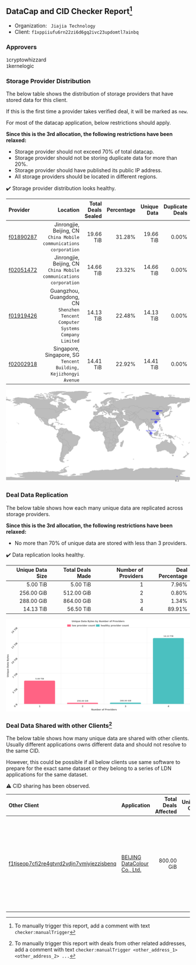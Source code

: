 ## DataCap and CID Checker Report[^1]
 - Organization: ` Jiajia Technology`
 - Client: `f1xppiiufu6rn22zi6d6gq2ivc23updomtl7ainbq`
### Approvers
`1`cryptowhizzard<br/>`1`kernelogic

### Storage Provider Distribution
The below table shows the distribution of storage providers that have stored data for this client.

If this is the first time a provider takes verified deal, it will be marked as `new`.

For most of the datacap application, below restrictions should apply.

**Since this is the 3rd allocation, the following restrictions have been relaxed:**
 - Storage provider should not exceed 70% of total datacap.
 - Storage provider should not be storing duplicate data for more than 20%.
 - Storage provider should have published its public IP address.
 - All storage providers should be located in different regions.

✔️ Storage provider distribution looks healthy.

| Provider                                              |                                                                         Location | Total Deals Sealed | Percentage | Unique Data | Duplicate Deals |
| :---------------------------------------------------- | -------------------------------------------------------------------------------: | -----------------: | ---------: | ----------: | --------------: |
| [f01890287](https://filfox.info/en/address/f01890287) |            Jinrongjie, Beijing, CN<br/>`China Mobile communications corporation` |          19.66 TiB |     31.28% |   19.66 TiB |           0.00% |
| [f02051472](https://filfox.info/en/address/f02051472) |            Jinrongjie, Beijing, CN<br/>`China Mobile communications corporation` |          14.66 TiB |     23.32% |   14.66 TiB |           0.00% |
| [f01919426](https://filfox.info/en/address/f01919426) | Guangzhou, Guangdong, CN<br/>`Shenzhen Tencent Computer Systems Company Limited` |          14.13 TiB |     22.48% |   14.13 TiB |           0.00% |
| [f02002918](https://filfox.info/en/address/f02002918) |              Singapore, Singapore, SG<br/>`Tencent Building, Kejizhongyi Avenue` |          14.41 TiB |     22.92% |   14.41 TiB |           0.00% |

<img src="https://raw.githubusercontent.com/data-preservation-programs/filplus-checker-assets/main/filecoin-project/filecoin-plus-large-datasets/issues/1148/1688044203912.png"/>

### Deal Data Replication
The below table shows how each many unique data are replicated across storage providers.


**Since this is the 3rd allocation, the following restrictions have been relaxed:**
- No more than 70% of unique data are stored with less than 3 providers.

✔️ Data replication looks healthy.

| Unique Data Size | Total Deals Made | Number of Providers | Deal Percentage |
| ---------------: | ---------------: | ------------------: | --------------: |
|         5.00 TiB |         5.00 TiB |                   1 |           7.96% |
|       256.00 GiB |       512.00 GiB |                   2 |           0.80% |
|       288.00 GiB |       864.00 GiB |                   3 |           1.34% |
|        14.13 TiB |        56.50 TiB |                   4 |          89.91% |

<img src="https://raw.githubusercontent.com/data-preservation-programs/filplus-checker-assets/main/filecoin-project/filecoin-plus-large-datasets/issues/1148/1688044204803.png"/>

### Deal Data Shared with other Clients[^3]
The below table shows how many unique data are shared with other clients.
Usually different applications owns different data and should not resolve to the same CID.

However, this could be possible if all below clients use same software to prepare for the exact same dataset or they belong to a series of LDN applications for the same dataset.

⚠️ CID sharing has been observed.

| Other Client                                                                                                          | Application                                                                                                    | Total Deals Affected | Unique CIDs | Approvers                                                                                                                                                                                                                                                                                    |
| :-------------------------------------------------------------------------------------------------------------------- | :------------------------------------------------------------------------------------------------------------- | -------------------: | ----------: | :------------------------------------------------------------------------------------------------------------------------------------------------------------------------------------------------------------------------------------------------------------------------------------------- |
| [f1tjseop7cfi2re4gtvrd2vdjn7vmiyiezzisbenq](https://filfox.info/en/address/f1tjseop7cfi2re4gtvrd2vdjn7vmiyiezzisbenq) | [BEIJING DataColour Co\., Ltd\.](https://github.com/filecoin-project/filecoin-plus-large-datasets/issues/1358) |           800.00 GiB |          17 | `1`bq1024<br/>`1`igoovo<br/>`1`kernelogic<br/>`1`laurarenpanda<br/>`1`luobin544<br/>`1`METAVERSEDATAMINING<br/>`1`NDLABS-OFFICE<br/>`1`NewHuoPool<br/>`2`newwebgroup<br/>`1`NiwanDao<br/>`1`stcouldlisa<br/>`1`SuperChaiChai<br/>`1`sxxfuture-official<br/>`1`Tom-OriginStorage<br/>`1`zcfil |

[^1]: To manually trigger this report, add a comment with text `checker:manualTrigger`

[^2]: Deals from those addresses are combined into this report as they are specified with `checker:manualTrigger`

[^3]: To manually trigger this report with deals from other related addresses, add a comment with text `checker:manualTrigger <other_address_1> <other_address_2> ...`
